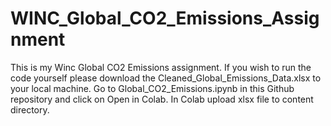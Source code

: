 # WINC_Global_CO2_Emissions_Assignment

This is my Winc Global CO2 Emissions assignment. 
If you wish to run the code yourself please download the Cleaned_Global_Emissions_Data.xlsx to your local machine.
Go to Global_CO2_Emissions.ipynb in this Github repository and click on Open in Colab.
In Colab upload xlsx file to content directory.
